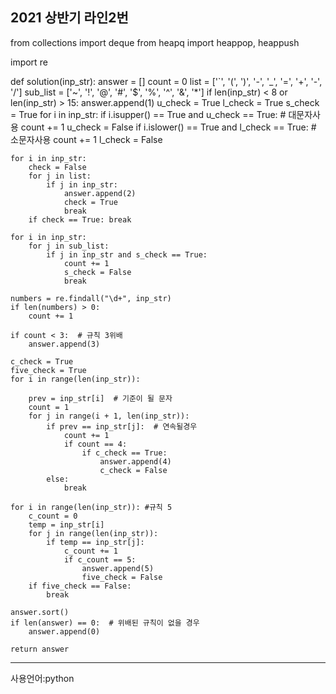 ## 2021 상반기 라인2번

from collections import deque
from heapq import heappop, heappush

import re


def solution(inp_str):
    answer = []
    count = 0
    list = ['`', '(', ')', '-', '_', '=', '+', '-', '/']
    sub_list = ['~', '!', '@', '#', '$', '%', '^', '&', '*']
    if len(inp_str) < 8 or len(inp_str) > 15:
        answer.append(1)
    u_check = True
    l_check = True
    s_check = True
    for i in inp_str:
        if i.isupper() == True and u_check == True:  # 대문자사용
            count += 1
            u_check = False
        if i.islower() == True and l_check == True:  # 소문자사용
            count += 1
            l_check = False

    for i in inp_str:
        check = False
        for j in list:
            if j in inp_str:
                answer.append(2)
                check = True
                break
        if check == True: break
    
    for i in inp_str:
        for j in sub_list:
            if j in inp_str and s_check == True:
                count += 1
                s_check = False
                break
    
    numbers = re.findall("\d+", inp_str)
    if len(numbers) > 0:
        count += 1
    
    if count < 3:  # 규칙 3위배
        answer.append(3)
    
    c_check = True
    five_check = True
    for i in range(len(inp_str)):
    
        prev = inp_str[i]  # 기준이 될 문자
        count = 1
        for j in range(i + 1, len(inp_str)):
            if prev == inp_str[j]:  # 연속될경우
                count += 1
                if count == 4:
                    if c_check == True:
                        answer.append(4)
                        c_check = False
            else:
                break
    
    for i in range(len(inp_str)): #규칙 5
        c_count = 0
        temp = inp_str[i]
        for j in range(len(inp_str)):
            if temp == inp_str[j]:
                c_count += 1
                if c_count == 5:
                    answer.append(5)
                    five_check = False
        if five_check == False:
            break
    
    answer.sort()
    if len(answer) == 0:  # 위배된 규칙이 없을 경우
        answer.append(0)
    
    return answer
___

사용언어:python